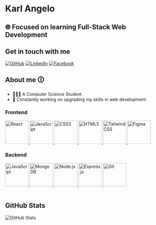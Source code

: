 # Karl Angelo

## 🌐 Focused on learning Full-Stack Web Development

## Get in touch with me

[![GitHub](https://img.shields.io/badge/github-%2324292e.svg?&style=for-the-badge&logo=github&logoColor=white)](https://github.com/KarlAngeloFlores)
[![LinkedIn](https://img.shields.io/badge/linkedin-%231E77B5.svg?&style=for-the-badge&logo=linkedin&logoColor=white)](https://www.linkedin.com/in/karl-angelo-flores-1b5539274/)
[![Facebook](https://img.shields.io/badge/facebook-%232E87FB.svg?&style=for-the-badge&logo=facebook&logoColor=white)](https://www.facebook.com/setbooo/)

## About me 🛈
- 👨🏻‍💻 A Computer Science Student
- 🌱 Constantly working on upgrading my skills in web development

### Frontend
<div>
    <a href="https://reactjs.org/" target="_blank">
        <img src="https://profilinator.rishav.dev/skills-assets/react-original-wordmark.svg" alt="React" height="75" />
    </a>  
    <a href="https://www.javascript.com/" target="_blank">
        <img src="https://profilinator.rishav.dev/skills-assets/javascript-original.svg" alt="JavaScript" height="75" />
    </a>  
    <a href="https://www.w3schools.com/css/" target="_blank">
        <img src="https://profilinator.rishav.dev/skills-assets/css3-original-wordmark.svg" alt="CSS3" height="75" />
    </a>  
    <a href="https://en.wikipedia.org/wiki/HTML5" target="_blank">
        <img src="https://profilinator.rishav.dev/skills-assets/html5-original-wordmark.svg" alt="HTML5" height="75" />
    </a>  
    <a href="https://www.tailwindcss.com/" target="_blank">
        <img src="https://profilinator.rishav.dev/skills-assets/tailwindcss.svg" alt="Tailwind CSS" height="75" />
    </a>  
    <a href="https://www.figma.com/" target="_blank">
        <img src="https://profilinator.rishav.dev/skills-assets/figma-icon.svg" alt="Figma" height="75" />
    </a>  
</div>

### Backend
<div>
    <a href="https://www.javascript.com/" target="_blank">
        <img src="https://profilinator.rishav.dev/skills-assets/javascript-original.svg" alt="JavaScript" height="75" />
    </a>  
    <a href="https://www.mongodb.com/" target="_blank">
        <img src="https://profilinator.rishav.dev/skills-assets/mongodb-original-wordmark.svg" alt="MongoDB" height="75" />
    </a>  
    <a href="https://nodejs.org/" target="_blank">
        <img src="https://profilinator.rishav.dev/skills-assets/nodejs-original-wordmark.svg" alt="Node.js" height="75" />
    </a>  
    <a href="https://expressjs.com/" target="_blank">
        <img src="https://profilinator.rishav.dev/skills-assets/express-original-wordmark.svg" alt="Express.js" height="75" />
    </a>  
    <a href="https://github.com/" target="_blank">
        <img src="https://profilinator.rishav.dev/skills-assets/git-scm-icon.svg" alt="Git" height="75" />
    </a>  
</div>


<br/>

## GitHub Stats
<div>
    <img src="https://github-readme-stats.vercel.app/api?username=KarlAngeloFlores&show_icons=true&count_private=true&hide_border=true" alt="GitHub Stats" />
</div>
